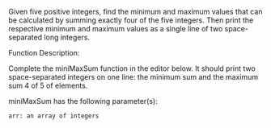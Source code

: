 Given five positive integers, find the minimum and maximum values that can be calculated by summing exactly four of the five integers. Then print the respective minimum and maximum values as a single line of two space-separated long integers.

Function Description:

Complete the miniMaxSum function in the editor below. It should print two space-separated integers on one line: the minimum sum and the maximum sum 4 of 5 of elements.

miniMaxSum has the following parameter(s):

    arr: an array of integers

